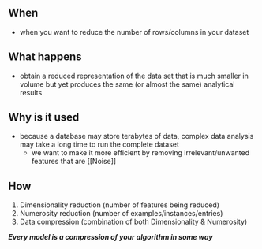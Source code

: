 ## When
- when you want to reduce the number of rows/columns in your dataset
## What happens
- obtain a reduced representation of the data set that is much smaller in volume but yet produces the same (or almost the same) analytical results
## Why is it used
- because a database may store terabytes of data, complex data analysis may take a long time to run the complete dataset
	- we want to make it more efficient by removing irrelevant/unwanted features that are [[Noise]]
## How
1. Dimensionality reduction (number of features being reduced)
2. Numerosity reduction (number of examples/instances/entries)
3. Data compression (combination of both Dimensionality & Numerosity)

***Every model is a compression of your algorithm in some way***
